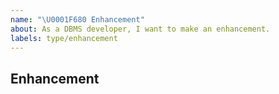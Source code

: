 ```yaml
---
name: "\U0001F680 Enhancement"
about: As a DBMS developer, I want to make an enhancement.
labels: type/enhancement
---
```


## Enhancement
